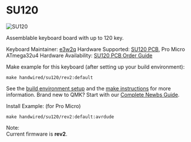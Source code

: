 # SU120

![SU120](https://github.com/e3w2q/su120-keyboard-doc/blob/master/mainimage.jpg?raw=true)

Assemblable keyboard board with up to 120 key.

Keyboard Maintainer: [e3w2q](https://github.com/e3w2q)
Hardware Supported: [SU120 PCB](https://github.com/e3w2q/su120-keyboard/tree/master/pcb), Pro Micro ATmega32u4
Hardware Availability: [SU120 PCB Order Guide](https://github.com/e3w2q/su120-keyboard-doc/blob/master/common/pcb_order_guide.md)

Make example for this keyboard (after setting up your build environment):

    make handwired/su120/rev2:default

See the [build environment setup](https://docs.qmk.fm/#/getting_started_build_tools) and the [make instructions](https://docs.qmk.fm/#/getting_started_make_guide) for more information. Brand new to QMK? Start with our [Complete Newbs Guide](https://docs.qmk.fm/#/newbs).

Install Example: (for Pro Micro)

    make handwired/su120/rev2:default:avrdude

Note:  
  Current firmware is **rev2**.

